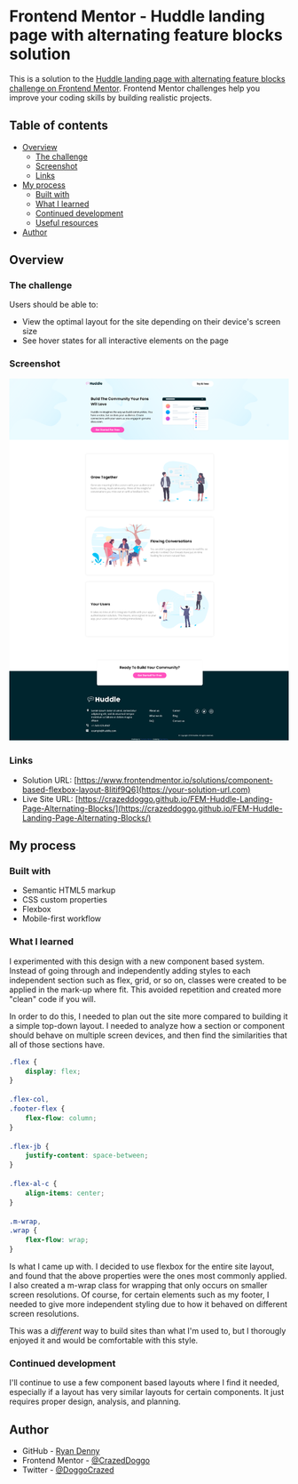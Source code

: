 # Frontend Mentor - Huddle landing page with alternating feature blocks solution

This is a solution to the [Huddle landing page with alternating feature blocks challenge on Frontend Mentor](https://www.frontendmentor.io/challenges/huddle-landing-page-with-alternating-feature-blocks-5ca5f5981e82137ec91a5100). Frontend Mentor challenges help you improve your coding skills by building realistic projects. 

## Table of contents

- [Overview](#overview)
  - [The challenge](#the-challenge)
  - [Screenshot](#screenshot)
  - [Links](#links)
- [My process](#my-process)
  - [Built with](#built-with)
  - [What I learned](#what-i-learned)
  - [Continued development](#continued-development)
  - [Useful resources](#useful-resources)
- [Author](#author)

## Overview

### The challenge

Users should be able to:

- View the optimal layout for the site depending on their device's screen size
- See hover states for all interactive elements on the page

### Screenshot

![](design/finished-site.png)

### Links

- Solution URL: [https://www.frontendmentor.io/solutions/component-based-flexbox-layout-8Iitif9Q6](https://your-solution-url.com)
- Live Site URL: [https://crazeddoggo.github.io/FEM-Huddle-Landing-Page-Alternating-Blocks/](https://crazeddoggo.github.io/FEM-Huddle-Landing-Page-Alternating-Blocks/)

## My process

### Built with

- Semantic HTML5 markup
- CSS custom properties
- Flexbox
- Mobile-first workflow

### What I learned

I experimented with this design with a new component based system. Instead of going through and independently adding styles to each independent section such as flex, grid, or so on, classes were created to be applied in the mark-up where fit. This avoided repetition and created more "clean" code if you will.

In order to do this, I needed to plan out the site more compared to building it a simple top-down layout. I needed to analyze how a section or component should behave on multiple screen devices, and then find the similarities that all of those sections have. 

```css
.flex {
    display: flex;
}

.flex-col,
.footer-flex {
    flex-flow: column;
}

.flex-jb {
    justify-content: space-between;
}

.flex-al-c {
    align-items: center;
}

.m-wrap,
.wrap {
    flex-flow: wrap;
}
```

Is what I came up with. I decided to use flexbox for the entire site layout, and found that the above properties were the ones most commonly applied. I also created a m-wrap class for wrapping that only occurs on smaller screen resolutions. Of course, for certain elements such as my footer, I needed to give more independent styling due to how it behaved on different screen resolutions.

This was a *different* way to build sites than what I'm used to, but I thorougly enjoyed it and would be comfortable with this style.

### Continued development

I'll continue to use a few component based layouts where I find it needed, especially if a layout has very similar layouts for certain components. It just requires proper design, analysis, and planning.

## Author

- GitHub - [Ryan Denny](https://github.com/CrazedDoggo)
- Frontend Mentor - [@CrazedDoggo](https://www.frontendmentor.io/profile/CrazedDoggo)
- Twitter - [@DoggoCrazed](https://www.twitter.com/DoggoCrazed)
